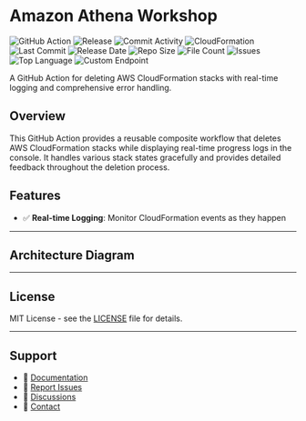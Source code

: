 # Amazon Athena Workshop

![GitHub Action](https://img.shields.io/badge/GitHub-Action-blue?logo=github)&nbsp;![Release](https://github.com/subhamay-bhattacharyya/3802-athena-cft/actions/workflows/release.yaml/badge.svg)&nbsp;![Commit Activity](https://img.shields.io/github/commit-activity/t/subhamay-bhattacharyya/3802-athena-cft)&nbsp;![CloudFormation](https://img.shields.io/badge/AWS-CloudFormation-orange?logo=amazonaws)&nbsp;![Last Commit](https://img.shields.io/github/last-commit/subhamay-bhattacharyya/3802-athena-cft)&nbsp;![Release Date](https://img.shields.io/github/release-date/subhamay-bhattacharyya/3802-athena-cft)&nbsp;![Repo Size](https://img.shields.io/github/repo-size/subhamay-bhattacharyya/3802-athena-cft)&nbsp;![File Count](https://img.shields.io/github/directory-file-count/subhamay-bhattacharyya/3802-athena-cft)&nbsp;![Issues](https://img.shields.io/github/issues/subhamay-bhattacharyya/3802-athena-cft)&nbsp;![Top Language](https://img.shields.io/github/languages/top/subhamay-bhattacharyya/3802-athena-cft)&nbsp;![Custom Endpoint](https://img.shields.io/endpoint?url=https://gist.githubusercontent.com/bsubhamay/a54a27234ce43fefefdf648fd8295582/raw/3802-athena-cft.json?)


A GitHub Action for deleting AWS CloudFormation stacks with real-time logging and comprehensive error handling.

## Overview

This GitHub Action provides a reusable composite workflow that deletes AWS CloudFormation stacks while displaying real-time progress logs in the console. It handles various stack states gracefully and provides detailed feedback throughout the deletion process.

## Features

- ✅ **Real-time Logging**: Monitor CloudFormation events as they happen

---

## Architecture Diagram


---

## License

MIT License - see the [LICENSE](LICENSE) file for details.

---

## Support

- 📖 [Documentation](https://github.com/subhamay-bhattacharyya/3802-athena-cft/wiki)
- 🐛 [Report Issues](https://github.com/subhamay-bhattacharyya/3802-athena-cft/issues)
- 💬 [Discussions](https://github.com/subhamay-bhattacharyya/3802-athena-cft/discussions)
- 📧 [Contact](mailto:support@subhamay.aws@gmail.com)